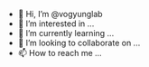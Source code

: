 - 👋 Hi, I’m @vogyunglab
- 👀 I’m interested in ...
- 🌱 I’m currently learning ...
- 💞️ I’m looking to collaborate on ...
- 📫 How to reach me ...

<!---
vogyunglab/vogyunglab is a ✨ special ✨ repository because its `README.md` (this file) appears on your GitHub profile.
You can click the Preview link to take a look at your changes.
--->
